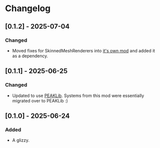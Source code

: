 # Changelog

## [0.1.2] - 2025-07-04

### Changed

- Moved fixes for SkinnedMeshRenderers into [it's own mod](https://thunderstore.io/c/peak/p/quackandcheese/SkinnedMeshRendererItemFix/) and added it as a dependency.

## [0.1.1] - 2025-06-25

### Changed

- Updated to use [PEAKLib](https://thunderstore.io/c/peak/p/PEAKModding/PEAKLib_Items/). Systems from this mod were essentially migrated over to PEAKLib :)

## [0.1.0] - 2025-06-24

### Added

- A glizzy.